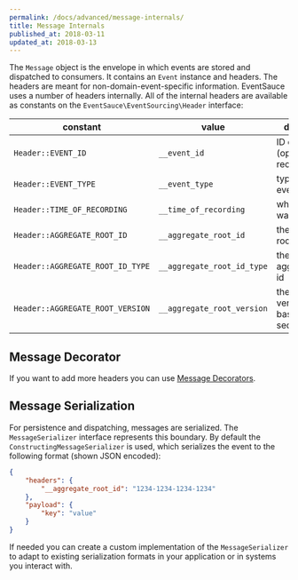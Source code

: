 ```yaml
---
permalink: /docs/advanced/message-internals/
title: Message Internals
published_at: 2018-03-11
updated_at: 2018-03-13
---
```


The `Message` object is the envelope in which events are stored and
dispatched to consumers. It contains an `Event` instance and headers.
The headers are meant for non-domain-event-specific information.
EventSauce uses a number of headers internally. All of the internal
headers are available as constants on the `EventSauce\EventSourcing\Header`
interface:

constant | value | description
--- | --- | ---
`Header::EVENT_ID` | `__event_id` | ID of the event (optional but recommended)
`Header::EVENT_TYPE` | `__event_type` | type of the event
`Header::TIME_OF_RECORDING` | `__time_of_recording` | when the event was recorded
`Header::AGGREGATE_ROOT_ID` | `__aggregate_root_id` | the aggregate root id
`Header::AGGREGATE_ROOT_ID_TYPE` | `__aggregate_root_id_type` | the type of aggregate root id
`Header::AGGREGATE_ROOT_VERSION` | `__aggregate_root_version` | the aggregate version (1-based sequence)

## Message Decorator

If you want to add more headers you can use [Message Decorators](/docs/advanced/message-decoration/).

## Message Serialization

For persistence and dispatching, messages are serialized. The `MessageSerializer` interface
represents this boundary. By default the `ConstructingMessageSerializer` is used, which
serializes the event to the following format (shown JSON encoded):

```json
{
    "headers": {
        "__aggregate_root_id": "1234-1234-1234-1234"
    },
    "payload": {
        "key": "value"
    }
}
```

If needed you can create a custom implementation of the `MessageSerializer` to adapt to
existing serialization formats in your application or in systems you interact with.
